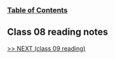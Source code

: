 
### [Table of Contents](https://wondwosentsige.github.io/code-201-reading-notes/Home)

## Class 08 reading notes



























[>> NEXT (class 09 reading)](https://wondwosentsige.github.io/code-201-reading-notes/class-09)


